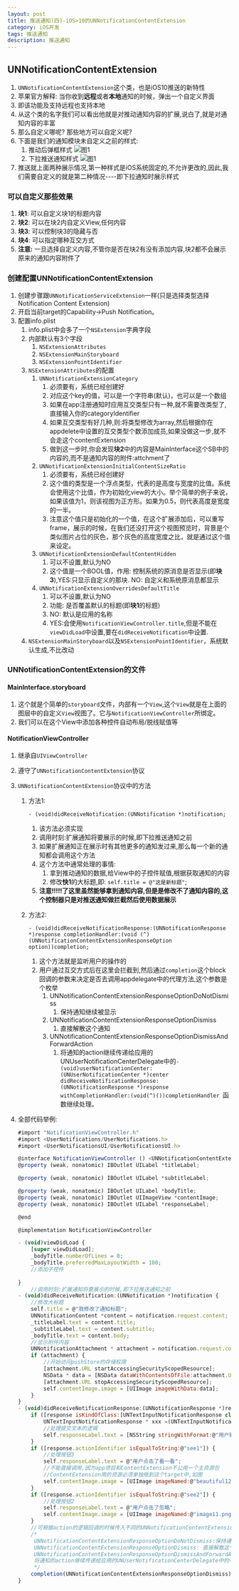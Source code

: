 ```yaml
---
layout: post
title: 推送通知(四)-iOS>10的UNNotificationContentExtension
category: iOS开发
tags: 推送通知
description: 推送通知
---
```


## UNNotificationContentExtension
1. `UNNotificationContentExtension`这个类，也是iOS10推送的新特性
2. 苹果官方解释: 当你收到**远程**或者**本地**通知的时候，弹出一个自定义界面
3. 即该功能及支持远程也支持本地
4. 从这个类的名字我们可以看出他就是对推动通知内容的扩展,说白了,就是对通知内容的丰富
5. 那么自定义哪呢? 那些地方可以自定义呢?
6. 下面是我们的通知模块未自定义之前的样式:
    1. 推动后弹框样式
        ![图1](https://raw.githubusercontent.com/zhoghua123/imgsBed/master/contentExtension1.png) 
    2. 下拉推送通知样式
        ![图1](https://raw.githubusercontent.com/zhoghua123/imgsBed/master/contentExtension2.png) 
7. 推送就上面两种展示情况,第一种样式是iOS系统固定的,不允许更改的,因此,我们需要自定义的就是第二种情况----即下拉通知时展示样式

### 可以自定义那些效果
1. **块1**: 可以自定义块1的标题内容
2. **块2**: 可以在块2内自定义View,任何内容
3. **块3**: 可以控制块3的隐藏与否
4. **块4**: 可以指定哪种互交方式
5. **注意:** 一旦选择自定义内容,不管你是否在块2有没有添加内容,块2都不会展示原来的通知内容附件了

### 创建配置UNNotificationContentExtension
1. 创建步骤跟`UNNotificationServiceExtension`一样(只是选择类型选择Notification Content Extension)
2. 开启当前target的Capability->Push Notification。
3. 配置info.plist
    1. info.plist中会多了一个`NSExtension`字典字段
    2. 内部默认有3个字段
        1. `NSExtensionAttributes`
        2. `NSExtensionMainStoryboard`
        3. `NSExtensionPointIdentifier`
    4. `NSExtensionAttributes`的配置
        1. `UNNotificationExtensionCategory`
            1. 必须要有，系统已经创建好
            2. 对应这个key的值，可以是一个字符串(默认)，也可以是一个数组
            3. 如果在app注册通知时应用互交类型只有一种,就不需要改类型了,直接输入你的categoryIdentifier
            4. 如果互交类型有好几种,则:将类型修改为array,然后根据你在appdelete中设置的互交类型个数添加成员,如果没做这一步,就不会走这个contentExtension
            5. 做到这一步时,你会发现**块2**中的内容是MainInterface这个SB中的内容的,而不是通知内容的附件:attchment了
        2. `UNNotificationExtensionInitialContentSizeRatio`
            1. 必须要有，系统已经创建好
            2. 这个值的类型是一个浮点类型，代表的是高度与宽度的比值。系统会使用这个比值，作为初始化view的大小。举个简单的例子来说，如果该值为1，则该视图为正方形。如果为0.5，则代表高度是宽度的一半。
            3. 注意这个值只是初始化的一个值，在这个扩展添加后，可以重写frame，展示的时候，在我们还没打开这个视图预览时，背景是个类似图片占位的灰色，那个灰色的高度宽度之比，就是通过这个值来设定。
        3. `UNNotificationExtensionDefaultContentHidden`
            1. 可以不设置,默认为NO
            2. 这个值是一个BOOL值，作用: 控制系统的原消息是否显示(即**块3**),YES:只显示自定义的那块. NO: 自定义和系统原消息都显示
        4. `UNNotificationExtensionOverridesDefaultTitle`
            1. 可以不设置,默认为NO
            2. 功能: 是否覆盖默认的标题(即**块1**的标题)
            3. NO: 默认是应用的名称
            4. YES:会使用`NotificationViewController.title`,但是不能在`viewDidLoad`中设置,要在`didReceiveNotification`中设置.
    5. `NSExtensionMainStoryboard`以及`NSExtensionPointIdentifier`，系统默认生成,不比改动

### UNNotificationContentExtension的文件

#### MainInterface.storyboard
1. 这个就是个简单的`storyboard`文件，内部有一个`View`,这个`View`就是在上面的图层中的自定义`View`视图了。它与`NotificationViewController`所绑定。
2. 我们可以在这个View中添加各种控件自动布局/脱线赋值等

#### NotificationViewController
1. 继承自`UIViewController`
2. 遵守了`UNNotificationContentExtension`协议
3. `UNNotificationContentExtension`协议中的方法
    1. 方法1:
        
        ```
        - (void)didReceiveNotification:(UNNotification *)notification;
        ```
        
        1. 该方法必须实现
        2. 调用时刻:扩展通知将要展示的时候,即下拉推送通知之前
        2. 如果扩展通知正在展示时有其他更多的通知发过来,那么每一个新的通知都会调用这个方法
        3. 这个方法中通常处理的事情:
            1. 拿到推动通知的数据,给View中的子控件赋值,根据获取通知的内容
            2. 修改**快1**的大标题,即: `self.title = @"这是新标题"`;
        4. **注意!!!!!了这里虽然能够拿到通知内容,但是是修改不了通知内容的,这个控制器只是对推送通知做拦截然后使用数据展示**
    2. 方法2: 
        
        ```
        - (void)didReceiveNotificationResponse:(UNNotificationResponse *)response completionHandler:(void (^)(UNNotificationContentExtensionResponseOption option))completion;
        ```
        
        1. 这个方法就是监听用户的操作的
        2. 用户通过互交方式后在这里会拦截到,然后通过`completion`这个block回调的参数来决定是否去调用appdelegate中的代理方法,这个参数是个枚举
            1. UNNotificationContentExtensionResponseOptionDoNotDismiss
                1. 保持通知继续被显示
            2. UNNotificationContentExtensionResponseOptionDismiss
                1. 直接解散这个通知
            3. UNNotificationContentExtensionResponseOptionDismissAndForwardAction
                1. 将通知的action继续传递给应用的UNUserNotificationCenterDelegate中的`- (void)userNotificationCenter:(UNUserNotificationCenter *)center didReceiveNotificationResponse:(UNNotificationResponse *)response withCompletionHandler:(void(^)())completionHandler
                    `函数继续处理。
4. 全部代码举例:
    
    ```javascript
    #import "NotificationViewController.h"
    #import <UserNotifications/UserNotifications.h>
    #import <UserNotificationsUI/UserNotificationsUI.h>
    
    @interface NotificationViewController () <UNNotificationContentExtension>
    @property (weak, nonatomic) IBOutlet UILabel *titleLabel;
    
    @property (weak, nonatomic) IBOutlet UILabel *subtitleLabel;
    
    @property (weak, nonatomic) IBOutlet UILabel *bodyTitle;
    @property (weak, nonatomic) IBOutlet UIImageView *contentImage;
    @property (weak, nonatomic) IBOutlet UILabel *responseLabel;
    
    @end
    
    @implementation NotificationViewController
    
    - (void)viewDidLoad {
        [super viewDidLoad];
        _bodyTitle.numberOfLines = 0;
        _bodyTitle.preferredMaxLayoutWidth = 100;
        //添加子控件
        
    }
        //调用时刻:扩展通知将要展示的时候,即下拉推送通知之前
    - (void)didReceiveNotification:(UNNotification *)notification {
        //修改大标题
        self.title = @"我修改了通知标题";
        UNNotificationContent *content = notification.request.content;
        _titleLabel.text = content.title;
        _subtitleLabel.text = content.subtitle;
        _bodyTitle.text = content.body;
        //显示附件内容
        UNNotificationAttachment * attachment = notification.request.content.attachments.firstObject;
        if (attachment) {
            //开始访问pushStore的存储权限
            [attachment.URL startAccessingSecurityScopedResource];
            NSData * data = [NSData dataWithContentsOfFile:attachment.URL.path];
            [attachment.URL stopAccessingSecurityScopedResource];
            self.contentImage.image = [UIImage imageWithData:data];
        }
    }
    - (void)didReceiveNotificationResponse:(UNNotificationResponse *)response completionHandler:(void (^)(UNNotificationContentExtensionResponseOption option))completion{
        if ([response isKindOfClass:[UNTextInputNotificationResponse class]]) {
            UNTextInputNotificationResponse * xxx =(UNTextInputNotificationResponse *)response;
            //处理提交文本的逻辑
            self.responseLabel.text = [NSString stringWithFormat:@"用户输入了:%@",xxx.userText];
        }
        if ([response.actionIdentifier isEqualToString:@"see1"]) {
            //处理按钮3
            self.responseLabel.text = @"用户点击了看一看";
            //不能直接调用,因为app项目和ContentExtension不公用一个主资源包
            //ContentExtension用的资源必须单独拖到这个target中,如图
            self.contentImage.image = [UIImage imageNamed:@"beautiful12.png"];
        }
        if ([response.actionIdentifier isEqualToString:@"see2"]) {
            //处理按钮2
            self.responseLabel.text = @"用户点击了忽略";
            self.contentImage.image = [UIImage imageNamed:@"image11.png"];
        }
        //可根据action的逻辑回调的时候传入不同的UNNotificationContentExtensionResponseOption
        /*
         UNNotificationContentExtensionResponseOptionDoNotDismiss:保持通知继续被显示
         UNNotificationContentExtensionResponseOptionDismiss: 直接解散这个通知
         UNNotificationContentExtensionResponseOptionDismissAndForwardAction:
         将通知的action继续传递给应用的UNUserNotificationCenterDelegate中的- (void)userNotificationCenter:(UNUserNotificationCenter *)center didReceiveNotificationResponse:(UNNotificationResponse *)response withCompletionHandler:(void(^)())completionHandler函数继续处理。
         */
        completion(UNNotificationContentExtensionResponseOptionDismiss);
    }
    
    ```

